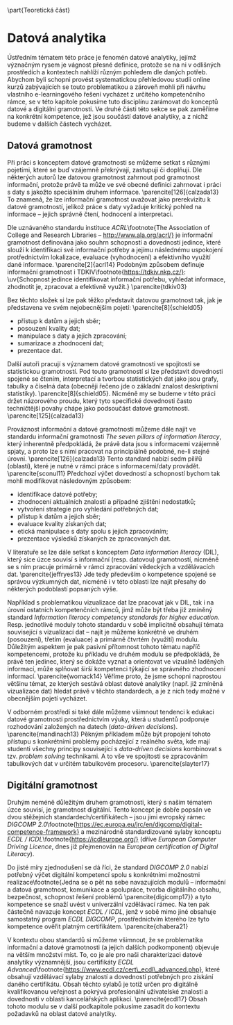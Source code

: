 \part{Teoretická část}

# Datová analytika

Ústředním tématem této práce je fenomén datové analytiky, jejímž význačným rysem je vágnost přesné definice, protože se na ni v odlišných prostředích a kontextech nahlíží různým pohledem dle daných potřeb. Abychom byli schopni provést systematickou přehledovou studii online kurzů zabývajících se touto problematikou a zároveň mohli při návrhu vlastního e-learningového řešení vycházet z určitého kompetenčního rámce, se v této kapitole pokusíme tuto disciplínu zarámovat do konceptů datové a digitální gramotnosti. Ve druhé části této sekce se pak zaměříme na konkrétní kompetence, jež jsou součástí datové analytiky, a z nichž budeme v dalších částech vycházet.

## Datová gramotnost

Při práci s konceptem datové gramotnosti se můžeme setkat s různými pojetími, které se buď vzájemně překrývají, zastupují či doplňují. Dle některých autorů lze datovou gramotnost zahrnout pod gramotnost informační, protože právě ta může ve své obecné definici zahrnovat i práci s daty s jakožto speciálním druhem informace. \parencite[126]{calzada13} To znamená, že lze informační gramotnost uvažovat jako prerekvizitu k datové gramotností, jelikož práce s daty vyžaduje kritický pohled na informace – jejich správně čtení, hodnocení a interpretaci.

Dle uznávaného standardu instituce *ACRL*\footnote{The Association of College and Research Libraries – http://www.ala.org/acrl/} je informační gramotnost definována jako souhrn schopností a dovedností jedince, které slouží k identifikaci své informační potřeby a jejímu následnému uspokojení protřednictvím lokalizace, evaluace (vyhodnocení) a efektivního využití dané informace. \parencite[2]{acrl14} Podobným způsobem definuje informační gramotnost i TDKIV\footnote{https://tdkiv.nkp.cz/}: \uv{Schopnost jedince identifikovat informační potřebu, vyhledat informace, zhodnotit je, zpracovat a efektivně využít.} \parencite{tdkiv03}

Bez těchto složek si lze pak těžko představit datovou gramotnost tak, jak je představena ve svém nejobecnějším pojetí: \parencite[8]{schield05}

 - přístup k datům a jejich sběr;
 - posouzení kvality dat;
 - manipulace s daty a jejich zpracování;
 - sumarizace a zhodnocení dat;
 - prezentace dat.

Další autoři pracují s významem datové gramotnosti ve spojitosti se statistickou gramotností. Pod touto gramotností si lze představit dovednosti spojené se čtením, interpretací a tvorbou statistických dat jako jsou grafy, tabulky a číselná data (obecněji řečeno jde o základní znalost deskriptivní statistiky). \parencite[8]{schield05}. Nicméně my se budeme v této práci držet názorového proudu, který tyto specifické dovednosti často techničtější povahy chápe jako podsoučást datové gramotnosti. \parencite[125]{calzada13} 

Prováznost informační a datové gramotnosti můžeme dále najít ve standardu informační gramotnosti *The seven pillars of information literacy*, který inherentně předpokládá, že právě data jsou s informacemi vzájemně spjaty, a proto lze s nimi pracovat na principiálně podobné, ne-li stejné úrovni. \parencite[126]{calzada13} Tento standard nabízí sedm pilířů (oblastí), které je nutné v rámci práce s informacemi/daty provádět. \parencite{sconul11} Předchozí výčet dovedností a schopností bychom tak mohli modifikovat následovným způsobem:

- identifikace datové potřeby;
- zhodnocení aktuálních znalostí a případné zjištění nedostatků;
- vytvoření strategie pro vyhledání potřebných dat;
- přístup k datům a jejich sběr;
- evaluace kvality získaných dat;
- etická manipulace s daty spolu s jejich zpracováním;
- prezentace výsledků získaných ze zpracovaných dat.

V literatuře se lze dále setkat s konceptem *Data information literacy* (DIL), který sice úzce souvisí s informační (resp. datovou) gramotností, nicméně se s ním pracuje primárně v rámci zpracování vědeckých a vzdělávacích dat. \parencite{jeffryes13} Jde tedy především o kompetence spojené se správou výzkumných dat, nicméně i v této oblasti lze najít přesahy do některých podoblastí popsaných výše.

Například s problematikou vizualizace dat lze pracovat jak v DIL, tak i na úrovní ostatních kompetenčních rámců, jimž může být třeba již zmíněný standard *Information literacy competency standards for higher education*. Resp. jednotlivé moduly tohoto standardu v sobě implicitně obsahují témata související s vizualizací dat – najít je můžeme konkrétně ve druhém (posouzení), třetím (evaluace) a primárně čtvrtém (využití) modulu. Důležitým aspektem je pak pasivní přítomnost tohoto tématu napříč kompetencemi, protože ku příkladu ve druhém modulu se předpokládá, že právě ten jedinec, který se dokáže vyznat a orientovat ve vizuálně laděných informací, může splňovat širší kompetenci týkající se správného zhodnocení informací. \parencite{womack14} Věříme proto, že jsme schopni naprostou většinu témat, ze kterých sestává oblast datové analytiky (např. již zmíněná vizualizace dat) hledat právě v těchto standardech, a je z nich tedy možné v obecnějším pojetí vycházet.

V odborném prostředí si také dále můžeme všimnout tendenci k edukaci datové gramotnosti prostřednictvím výuky, která u studentů podporuje rozhodování založených na datech (*data-driven decisions*). \parencite{mandinach13} Pěkným příkladem může být propojení tohoto přístupu s konkrétními problémy pocházející z reálného světa, kde mají studenti všechny principy související s *data-driven decisions* kombinovat s tzv. *problem solving* technikami. A to vše ve spojitosti se zpracováním tabulkových dat v určitém tabulkovém procesoru. \parencite{slayter17}

## Digitální gramotnost

Druhým neméně důležitým druhem gramotnosti, který s našim tématem úzce souvisí, je gramotnost digitální. Tento koncept je dobře popsán ve dvou stěžejních standardech/certifikátech – jsou jimi evropský rámec *DIGCOMP 2.0*\footnote{https://ec.europa.eu/jrc/en/digcomp/digital-competence-framework} a mezinárodně standardizované sylaby konceptu *ECDL / ICDL*\footnote{https://icdleurope.org/} (dříve *European Computer Driving Licence*, dnes již přejmenován na *European certification of Digital Literacy*).

Do jisté míry zjednodušení se dá říci, že standard *DIGCOMP 2.0* nabízí potřebný výčet digitální kompetencí spolu s konkrétními možnostmi realizace\footnote{Jedna se o pět na sebe navazujících modulů – informační a datová gramotnost, komunikace a spolupráce, tvorba digitálního obsahu, bezpečnost, schopnost řešení problémů \parencite{digicomp17}} a tyto kompetence se snaží uvést v univerzální vzdělávací rámec. Na ten pak částečně navazuje koncept *ECDL / ICDL*, jenž v sobě mimo jiné obsahuje samostatný program *ECDL DIGCOMP*, prostřednictvím kterého lze tyto kompetence ověřit platným certifikátem. \parencite{chabera21}

V kontextu obou standardů si můžeme všimnout, že se problematika informační a datové gramotnosti (a jejich dalších podkomponent) objevuje na větším množství míst. To, co je ale pro naši charakterizaci datové analytiky významnější, jsou certifikáty *ECDL Advanced*\footnote{https://www.ecdl.cz/cert\_ecdl\_advanced.php}, které obsahují vzdělávací sylaby znalostí a dovedností potřebných pro získání daného certifikátu. Obsah těchto sylabů je totiž určen pro digitálně kvalifikovanou veřejnost a pokrývá profesionální uživatelské znalosti a dovednosti v oblasti kancelářských aplikací. \parencite{ecdl17} Obsah tohoto modulu se v další podkapitole pokusíme zasadit do kontextu požadavků na oblast datové analytiky.
